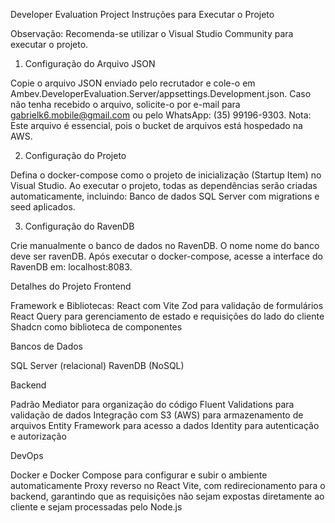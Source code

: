 Developer Evaluation Project
Instruções para Executar o Projeto

Observação: Recomenda-se utilizar o Visual Studio Community para executar o projeto.

1. Configuração do Arquivo JSON

Copie o arquivo JSON enviado pelo recrutador e cole-o em Ambev.DeveloperEvaluation.Server/appsettings.Development.json.
Caso não tenha recebido o arquivo, solicite-o por e-mail para gabrielk6.mobile@gmail.com ou pelo WhatsApp: (35) 99196-9303.
Nota: Este arquivo é essencial, pois o bucket de arquivos está hospedado na AWS.

2. Configuração do Projeto

Defina o docker-compose como o projeto de inicialização (Startup Item) no Visual Studio.
Ao executar o projeto, todas as dependências serão criadas automaticamente, incluindo:
Banco de dados SQL Server com migrations e seed aplicados.



3. Configuração do RavenDB

Crie manualmente o banco de dados no RavenDB.
O nome nome do banco deve ser ravenDB.
Após executar o docker-compose, acesse a interface do RavenDB em: localhost:8083.

Detalhes do Projeto
Frontend

Framework e Bibliotecas:
React com Vite
Zod para validação de formulários
React Query para gerenciamento de estado e requisições do lado do cliente
Shadcn como biblioteca de componentes



Bancos de Dados

SQL Server (relacional)
RavenDB (NoSQL)

Backend

Padrão Mediator para organização do código
Fluent Validations para validação de dados
Integração com S3 (AWS) para armazenamento de arquivos
Entity Framework para acesso a dados
Identity para autenticação e autorização

DevOps

Docker e Docker Compose para configurar e subir o ambiente automaticamente
Proxy reverso no React Vite, com redirecionamento para o backend, garantindo que as requisições não sejam expostas diretamente ao cliente e sejam processadas pelo Node.js
